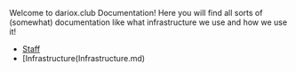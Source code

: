 Welcome to dariox.club Documentation! Here you will find all sorts of (somewhat) documentation like what infrastructure we use and how we use it!

- [Staff](#staff)
- [Infrastructure(Infrastructure.md)
